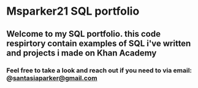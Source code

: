 # Msparker21 SQL portfolio 
## Welcome to my SQL portfolio. this code respirtory contain examples of SQL i've written and projects i made on Khan Academy 
### Feel free to take a look and reach out if you need to via email: @santasiaparker@gmail.com
